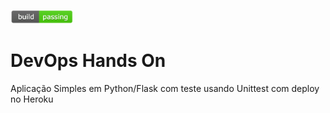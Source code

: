 [<img src="https://github.com/erikalima/devopslab/blob/main/.github/workflows/images/build-passing.png" alt="devlopslab Status" width="100"/>](https://github.com/erikalima/devopslab/actions)

# DevOps Hands On

Aplicação Simples em Python/Flask com teste usando Unittest com deploy no Heroku
